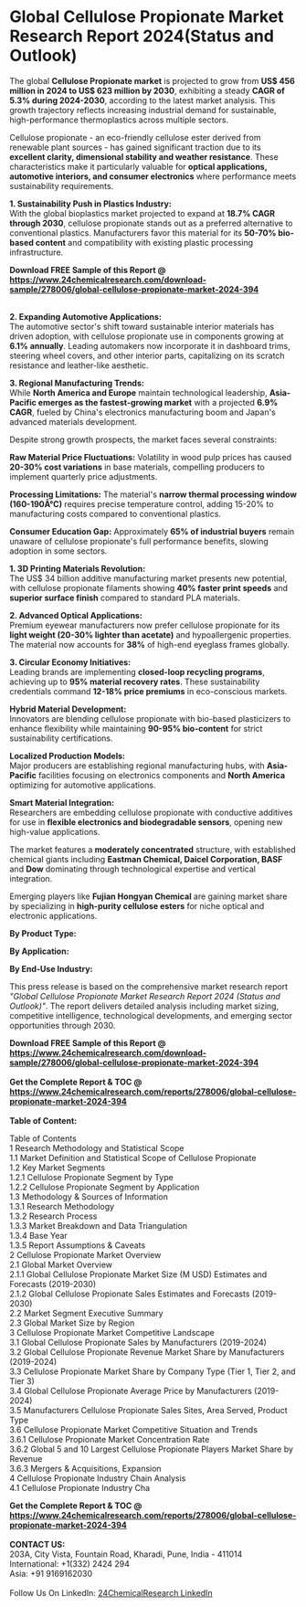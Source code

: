 <h1>Global Cellulose Propionate Market Research Report 2024(Status and Outlook)</h1><p>The global <strong>Cellulose Propionate market</strong> is projected to grow from <strong>US$ 456 million in 2024 to US$ 623 million by 2030</strong>, exhibiting a steady <strong>CAGR of 5.3% during 2024-2030</strong>, according to the latest market analysis. This growth trajectory reflects increasing industrial demand for sustainable, high-performance thermoplastics across multiple sectors.</p><p>Cellulose propionate - an eco-friendly cellulose ester derived from renewable plant sources - has gained significant traction due to its <strong>excellent clarity, dimensional stability and weather resistance</strong>. These characteristics make it particularly valuable for <strong>optical applications, automotive interiors, and consumer electronics</strong> where performance meets sustainability requirements.</p><p><strong>1. Sustainability Push in Plastics Industry:</strong><br>
With the global bioplastics market projected to expand at <strong>18.7% CAGR through 2030</strong>, cellulose propionate stands out as a preferred alternative to conventional plastics. Manufacturers favor this material for its <strong>50-70% bio-based content</strong> and compatibility with existing plastic processing infrastructure.</p><div><b>Download FREE Sample of this Report @ 
            <a href="https://www.24chemicalresearch.com/download-sample/278006/global-cellulose-propionate-market-2024-394">
            https://www.24chemicalresearch.com/download-sample/278006/global-cellulose-propionate-market-2024-394</a></b></div><br><p><strong>2. Expanding Automotive Applications:</strong><br>
The automotive sector's shift toward sustainable interior materials has driven adoption, with cellulose propionate use in components growing at <strong>6.1% annually</strong>. Leading automakers now incorporate it in dashboard trims, steering wheel covers, and other interior parts, capitalizing on its scratch resistance and leather-like aesthetic.</p><p><strong>3. Regional Manufacturing Trends:</strong><br>
While <strong>North America and Europe</strong> maintain technological leadership, <strong>Asia-Pacific emerges as the fastest-growing market</strong> with a projected <strong>6.9% CAGR</strong>, fueled by China's electronics manufacturing boom and Japan's advanced materials development.</p><p>Despite strong growth prospects, the market faces several constraints:</p><p><strong>Raw Material Price Fluctuations:</strong> Volatility in wood pulp prices has caused <strong>20-30% cost variations</strong> in base materials, compelling producers to implement quarterly price adjustments.</p><p><strong>Processing Limitations:</strong> The material's <strong>narrow thermal processing window (160-190Â°C)</strong> requires precise temperature control, adding 15-20% to manufacturing costs compared to conventional plastics.</p><p><strong>Consumer Education Gap:</strong> Approximately <strong>65% of industrial buyers</strong> remain unaware of cellulose propionate's full performance benefits, slowing adoption in some sectors.</p><p><strong>1. 3D Printing Materials Revolution:</strong><br>
The US$ 34 billion additive manufacturing market presents new potential, with cellulose propionate filaments showing <strong>40% faster print speeds</strong> and <strong>superior surface finish</strong> compared to standard PLA materials.</p><p><strong>2. Advanced Optical Applications:</strong><br>
Premium eyewear manufacturers now prefer cellulose propionate for its <strong>light weight (20-30% lighter than acetate)</strong> and hypoallergenic properties. The material now accounts for <strong>38%</strong> of high-end eyeglass frames globally.</p><p><strong>3. Circular Economy Initiatives:</strong><br>
Leading brands are implementing <strong>closed-loop recycling programs</strong>, achieving up to <strong>95% material recovery rates</strong>. These sustainability credentials command <strong>12-18% price premiums</strong> in eco-conscious markets.</p><p><strong>Hybrid Material Development:</strong><br>
	Innovators are blending cellulose propionate with bio-based plasticizers to enhance flexibility while maintaining <strong>90-95% bio-content</strong> for strict sustainability certifications.</p><p><strong>Localized Production Models:</strong><br>
	Major producers are establishing regional manufacturing hubs, with <strong>Asia-Pacific</strong> facilities focusing on electronics components and <strong>North America</strong> optimizing for automotive applications.</p><p><strong>Smart Material Integration:</strong><br>
	Researchers are embedding cellulose propionate with conductive additives for use in <strong>flexible electronics and biodegradable sensors</strong>, opening new high-value applications.</p><p>The market features a <strong>moderately concentrated</strong> structure, with established chemical giants including <strong>Eastman Chemical, Daicel Corporation, BASF</strong> and <strong>Dow</strong> dominating through technological expertise and vertical integration.</p><p>Emerging players like <strong>Fujian Hongyan Chemical</strong> are gaining market share by specializing in <strong>high-purity cellulose esters</strong> for niche optical and electronic applications.</p><p><strong>By Product Type:</strong></p><p><strong>By Application:</strong></p><p><strong>By End-Use Industry:</strong></p><p>This press release is based on the comprehensive market research report <em>"Global Cellulose Propionate Market Research Report 2024 (Status and Outlook)"</em>. The report delivers detailed analysis including market sizing, competitive intelligence, technological developments, and emerging sector opportunities through 2030.</p><div><b>Download FREE Sample of this Report @ 
            <a href="https://www.24chemicalresearch.com/download-sample/278006/global-cellulose-propionate-market-2024-394">
            https://www.24chemicalresearch.com/download-sample/278006/global-cellulose-propionate-market-2024-394</a></b></div><br><div><b>Get the Complete Report & TOC @ 
            <a href="https://www.24chemicalresearch.com/reports/278006/global-cellulose-propionate-market-2024-394">
            https://www.24chemicalresearch.com/reports/278006/global-cellulose-propionate-market-2024-394</a></b></div><br>
            <b>Table of Content:</b><p>Table of Contents<br />
1 Research Methodology and Statistical Scope<br />
1.1 Market Definition and Statistical Scope of Cellulose Propionate<br />
1.2 Key Market Segments<br />
1.2.1 Cellulose Propionate Segment by Type<br />
1.2.2 Cellulose Propionate Segment by Application<br />
1.3 Methodology & Sources of Information<br />
1.3.1 Research Methodology<br />
1.3.2 Research Process<br />
1.3.3 Market Breakdown and Data Triangulation<br />
1.3.4 Base Year<br />
1.3.5 Report Assumptions & Caveats<br />
2 Cellulose Propionate Market Overview<br />
2.1 Global Market Overview<br />
2.1.1 Global Cellulose Propionate Market Size (M USD) Estimates and Forecasts (2019-2030)<br />
2.1.2 Global Cellulose Propionate Sales Estimates and Forecasts (2019-2030)<br />
2.2 Market Segment Executive Summary<br />
2.3 Global Market Size by Region<br />
3 Cellulose Propionate Market Competitive Landscape<br />
3.1 Global Cellulose Propionate Sales by Manufacturers (2019-2024)<br />
3.2 Global Cellulose Propionate Revenue Market Share by Manufacturers (2019-2024)<br />
3.3 Cellulose Propionate Market Share by Company Type (Tier 1, Tier 2, and Tier 3)<br />
3.4 Global Cellulose Propionate Average Price by Manufacturers (2019-2024)<br />
3.5 Manufacturers Cellulose Propionate Sales Sites, Area Served, Product Type<br />
3.6 Cellulose Propionate Market Competitive Situation and Trends<br />
3.6.1 Cellulose Propionate Market Concentration Rate<br />
3.6.2 Global 5 and 10 Largest Cellulose Propionate Players Market Share by Revenue<br />
3.6.3 Mergers & Acquisitions, Expansion<br />
4 Cellulose Propionate Industry Chain Analysis<br />
4.1 Cellulose Propionate Industry Cha</p><div><b>Get the Complete Report & TOC @ 
            <a href="https://www.24chemicalresearch.com/reports/278006/global-cellulose-propionate-market-2024-394">
            https://www.24chemicalresearch.com/reports/278006/global-cellulose-propionate-market-2024-394</a></b></div><br><b>CONTACT US:</b><br>
            203A, City Vista, Fountain Road, Kharadi, Pune, India - 411014<br>
            International: +1(332) 2424 294<br>
            Asia: +91 9169162030 <br><br>
            Follow Us On LinkedIn: <a href="https://www.linkedin.com/company/24chemicalresearch/">24ChemicalResearch LinkedIn</a>